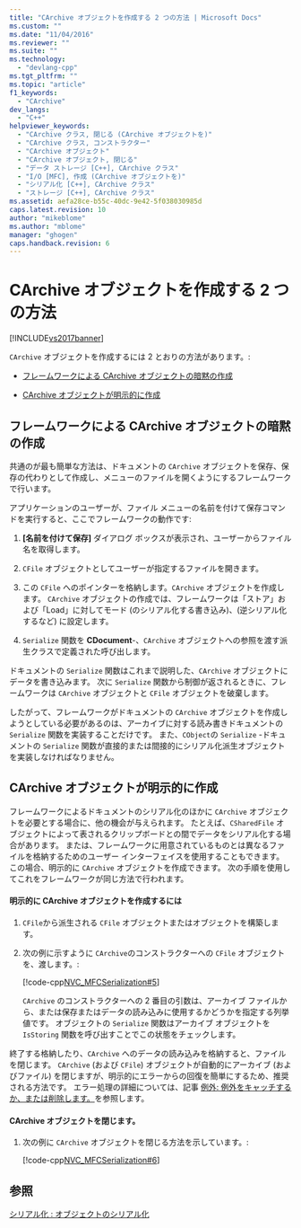 ```yaml
---
title: "CArchive オブジェクトを作成する 2 つの方法 | Microsoft Docs"
ms.custom: ""
ms.date: "11/04/2016"
ms.reviewer: ""
ms.suite: ""
ms.technology: 
  - "devlang-cpp"
ms.tgt_pltfrm: ""
ms.topic: "article"
f1_keywords: 
  - "CArchive"
dev_langs: 
  - "C++"
helpviewer_keywords: 
  - "CArchive クラス, 閉じる (CArchive オブジェクトを)"
  - "CArchive クラス, コンストラクター"
  - "CArchive オブジェクト"
  - "CArchive オブジェクト, 閉じる"
  - "データ ストレージ [C++], CArchive クラス"
  - "I/O [MFC], 作成 (CArchive オブジェクトを)"
  - "シリアル化 [C++], CArchive クラス"
  - "ストレージ [C++], CArchive クラス"
ms.assetid: aefa28ce-b55c-40dc-9e42-5f038030985d
caps.latest.revision: 10
author: "mikeblome"
ms.author: "mblome"
manager: "ghogen"
caps.handback.revision: 6
---
```

# CArchive オブジェクトを作成する 2 つの方法
[!INCLUDE[vs2017banner](../assembler/inline/includes/vs2017banner.md)]

`CArchive` オブジェクトを作成するには 2 とおりの方法があります。:  
  
-   [フレームワークによる CArchive オブジェクトの暗黙の作成](#_core_implicit_creation_of_a_carchive_object_via_the_framework)  
  
-   [CArchive オブジェクトが明示的に作成](#_core_explicit_creation_of_a_carchive_object)  
  
##  <a name="_core_implicit_creation_of_a_carchive_object_via_the_framework"></a> フレームワークによる CArchive オブジェクトの暗黙の作成  
 共通のが最も簡単な方法は、ドキュメントの `CArchive` オブジェクトを保存、保存の代わりとして作成し、メニューのファイルを開くようにするフレームワークで行います。  
  
 アプリケーションのユーザーが、ファイル メニューの名前を付けて保存コマンドを実行すると、ここでフレームワークの動作です:  
  
1.  **\[名前を付けて保存\]** ダイアログ ボックスが表示され、ユーザーからファイル名を取得します。  
  
2.  `CFile` オブジェクトとしてユーザーが指定するファイルを開きます。  
  
3.  この `CFile` へのポインターを格納します。`CArchive` オブジェクトを作成します。  `CArchive` オブジェクトの作成では、フレームワークは「ストア」および「Load」に対してモード \(のシリアル化する書き込み\)、\(逆シリアル化するなど\) に設定します。  
  
4.  `Serialize` 関数を **CDocument**\-、`CArchive` オブジェクトへの参照を渡す派生クラスで定義された呼び出します。  
  
 ドキュメントの `Serialize` 関数はこれまで説明した、`CArchive` オブジェクトにデータを書き込みます。  次に `Serialize` 関数から制御が返されるときに、フレームワークは `CArchive` オブジェクトと `CFile` オブジェクトを破棄します。  
  
 したがって、フレームワークがドキュメントの `CArchive` オブジェクトを作成しようとしている必要があるのは、アーカイブに対する読み書きドキュメントの `Serialize` 関数を実装することだけです。  また、`CObject`の `Serialize` \-ドキュメントの `Serialize` 関数が直接的または間接的にシリアル化派生オブジェクトを実装しなければなりません。  
  
##  <a name="_core_explicit_creation_of_a_carchive_object"></a> CArchive オブジェクトが明示的に作成  
 フレームワークによるドキュメントのシリアル化のほかに `CArchive` オブジェクトを必要とする場合に、他の機会が与えられます。  たとえば、`CSharedFile` オブジェクトによって表されるクリップボードとの間でデータをシリアル化する場合があります。  または、フレームワークに用意されているものとは異なるファイルを格納するためのユーザー インターフェイスを使用することもできます。  この場合、明示的に `CArchive` オブジェクトを作成できます。  次の手順を使用してこれをフレームワークが同じ方法で行われます。  
  
#### 明示的に CArchive オブジェクトを作成するには  
  
1.  `CFile`から派生される `CFile` オブジェクトまたはオブジェクトを構築します。  
  
2.  次の例に示すように `CArchive`のコンストラクターへの `CFile` オブジェクトを、渡します。:  
  
     [!code-cpp[NVC_MFCSerialization#5](../mfc/codesnippet/CPP/two-ways-to-create-a-carchive-object_1.cpp)]  
  
     `CArchive` のコンストラクターへの 2 番目の引数は、アーカイブ ファイルから、または保存またはデータの読み込みに使用するかどうかを指定する列挙値です。  オブジェクトの `Serialize` 関数はアーカイブ オブジェクトを `IsStoring` 関数を呼び出すことでこの状態をチェックします。  
  
 終了する格納したり、`CArchive` へのデータの読み込みを格納すると、ファイルを閉じます。  `CArchive` \(および `CFile`\) オブジェクトが自動的にアーカイブ \(およびファイル\) を閉じますが、明示的にエラーからの回復を簡単にするため、推奨される方法です。  エラー処理の詳細については、記事 [例外: 例外をキャッチするか、または削除します。](../mfc/exceptions-catching-and-deleting-exceptions.md)を参照します。  
  
#### CArchive オブジェクトを閉じます。  
  
1.  次の例に `CArchive` オブジェクトを閉じる方法を示しています。:  
  
     [!code-cpp[NVC_MFCSerialization#6](../mfc/codesnippet/CPP/two-ways-to-create-a-carchive-object_2.cpp)]  
  
## 参照  
 [シリアル化 : オブジェクトのシリアル化](../Topic/Serialization:%20Serializing%20an%20Object.md)